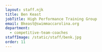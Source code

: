 ```yaml
---
layout: staff.njk
title: Ben Keast
jobTitle: High Performance Training Group
email: Bkeast@swimmaccarolina.org
department:
  - competitive-team-coaches
staffImage: /static/staff/benk.jpg
order: 11
---
```


